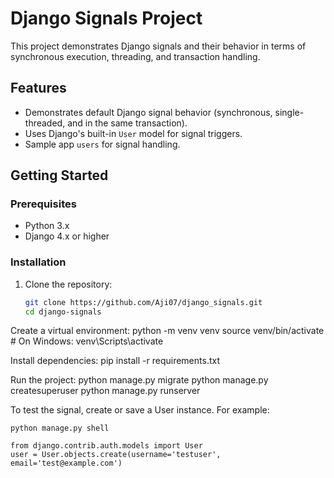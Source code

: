 # Django Signals Project

This project demonstrates Django signals and their behavior in terms of synchronous execution, threading, and transaction handling.

## Features
- Demonstrates default Django signal behavior (synchronous, single-threaded, and in the same transaction).
- Uses Django's built-in `User` model for signal triggers.
- Sample app `users` for signal handling.

## Getting Started

### Prerequisites
- Python 3.x
- Django 4.x or higher

### Installation

1. Clone the repository:
   ```bash
   git clone https://github.com/Aji07/django_signals.git
   cd django-signals


Create a virtual environment:
    python -m venv venv
    source venv/bin/activate  # On Windows: venv\Scripts\activate
    
Install dependencies:
    pip install -r requirements.txt

Run the project:
    python manage.py migrate
    python manage.py createsuperuser
    python manage.py runserver

To test the signal, create or save a User instance. For example:
    
    python manage.py shell

    from django.contrib.auth.models import User
    user = User.objects.create(username='testuser', email='test@example.com')

